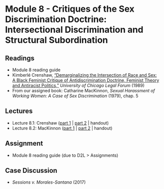 # Module 8 - Critiques of the Sex Discrimination Doctrine: Intersectional Discrimination and Structural Subordination

## Readings

- Module 8 reading guide
- Kimberlé Crenshaw, [“Demarginalizing the Intersection of Race and Sex: A Black Feminist Critique of Antidiscrimination Doctrine, Feminist Theory and Antiracist Politics,”](https://chicagounbound.uchicago.edu/cgi/viewcontent.cgi?article=1052&context=uclf) *University of Chicago Legal Forum* (1989)
- From our assigned book: Catharine MacKinnon, *Sexual Harassment of Working Women: A Case of Sex Discrimination* (1979), chap. 5

## Lectures

- Lecture 8.1: Crenshaw ([part 1](https://youtu.be/1hI8Y5Ws_AI) \| [part 2](https://youtu.be/MgdizBtUxzI) \| handout)
- Lecture 8.2: MacKinnon ([part 1](https://youtu.be/oAaxzeV0MZg) \| [part 2](https://youtu.be/nJ97Rnfu-ng) \| handout)

## Assignment

- Module 8 reading guide (due to D2L > Assignments)

## Case Discussion

- *Sessions v. Morales-Santana* (2017)